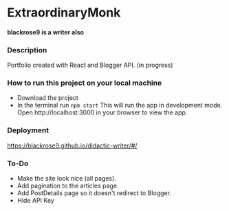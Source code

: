 # ExtraordinaryMonk
#### blackrose9 is a writer also

### Description
Portfolio created with React and Blogger API. (in progress)

### How to run this project on your local machine
* Download the project
* In the terminal run `npm start`
This will run the app in development mode.
Open http://localhost:3000 in your browser to view the app.

### Deployment 
https://blackrose9.github.io/didactic-writer/#/

### To-Do
* Make the site look nice (all pages).
* Add pagination to the articles page.
* Add PostDetails page so it doesn't redirect to Blogger.
* Hide API Key